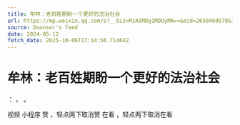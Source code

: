 ```yaml
---
title: 牟林：老百姓期盼一个更好的法治社会
url: https://mp.weixin.qq.com/s?__biz=MzA5MDg1MDUyMA==&mid=2650469578&idx=3&sn=ab1b43585e3ce249cd3eeee0fa312b4e
source: Doonsec's feed
date: 2024-05-12
fetch_date: 2025-10-06T17:14:56.714642
---
```


# 牟林：老百姓期盼一个更好的法治社会

：
，
。

视频
小程序
赞
，轻点两下取消赞
在看
，轻点两下取消在看